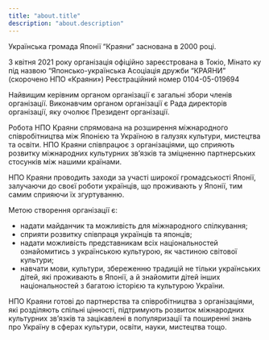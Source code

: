 ```yaml
---
title: "about.title"
description: "about.description"
---
```


Українська громада Японії “Краяни” заснована в 2000 році.

З квітня 2021 року організація офіційно зареєстрована  в Токіо, Мінато ку під назвою “Японсько-українська Асоціація дружби “КРАЯНИ” (скорочено НПО «Краяни») Реєстраційний номер 0104-05-019694

Найвищим керівним органом організації є загальні збори членів організації. Виконавчим органом організації є Рада директорів організації, яку очолює Президент організації.

Робота НПО Краяни спрямована на розширення міжнародного співробітництва між Японією  та Україною в галузях культури, мистецтва та освіти. НПО Краяни співпрацює з організаціями, що сприяють розвитку міжнародних культурних зв’язків та зміцненню партнерських стосунків між нашими країнами.

НПО Краяни проводить заходи за участі широкої громадськості Японії, залучаючи до своєї роботи українців, що проживають у Японії, тим самим сприяючи їх згуртуванню.

Метою створення організації є:

* надати майданчик та можливість для міжнародного спілкування;
* сприяти розвитку співпраця українців та японців;
* надати можливість представникам всіх національностей ознайомитись з українською культурою, як частиною світової культури;
* навчати мови, культури, збереженню традицій не тільки українських дітей, які проживають в Японії, а й знайомити дітей інших національностей з багатою історією та культурою України.

НПО Краяни готові до партнерства та співробітництва з організаціями, які розділяють спільні цінності, підтримують розвиток міжнародних культурних зв’язків та зацікавлені в популяризації та поширенні знань про Україну в сферах культури, освіти, науки, мистецтва тощо.
